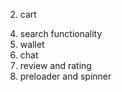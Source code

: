 <!-- 1. Flash message pop -->
2. cart
<!-- 3. slider -->
4. search functionality
5. wallet
6. chat
7. review and rating
8. preloader and spinner